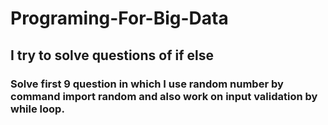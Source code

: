 # Programing-For-Big-Data
## I try to solve questions of if else
### Solve first 9 question in which I use random number by command import random and also work on input validation by while loop.